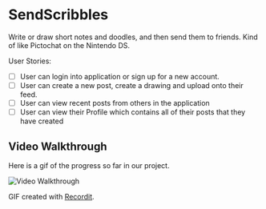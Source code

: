 # SendScribbles
 Write or draw short notes and doodles, and then send them to friends. Kind of like Pictochat on the Nintendo DS. 
 
 User Stories:
 - [ ] User can login into application or sign up for a new account.
- [ ] User can create a new post, create a drawing and upload onto their feed.
- [ ] User can view recent posts from others in the application
- [ ] User can view their Profile which contains all of their posts that they have created

## Video Walkthrough

Here is a gif of the progress so far in our project.

<img src='http://g.recordit.co/kFO1LlsqED.gif' title='Video Walkthrough' width='' alt='Video Walkthrough' />

GIF created with [Recordit](https://recordit.co/?utm_source=player&utm_medium=header&utm_campaign=recordit?utm_source=player&utm_medium=header&utm_campaign=recordit).
